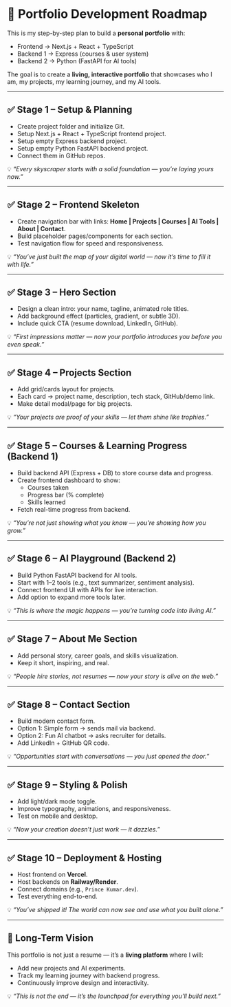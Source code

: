 # 🚀 Portfolio Development Roadmap

This is my step-by-step plan to build a **personal portfolio** with:
- Frontend → Next.js + React + TypeScript
- Backend 1 → Express (courses & user system)
- Backend 2 → Python (FastAPI for AI tools)

The goal is to create a **living, interactive portfolio** that showcases who I am, my projects, my learning journey, and my AI tools.

---

## ✅ Stage 1 – Setup & Planning
- Create project folder and initialize Git.
- Setup Next.js + React + TypeScript frontend project.
- Setup empty Express backend project.
- Setup empty Python FastAPI backend project.
- Connect them in GitHub repos.

💡 *“Every skyscraper starts with a solid foundation — you’re laying yours now.”*

---

## ✅ Stage 2 – Frontend Skeleton
- Create navigation bar with links: **Home | Projects | Courses | AI Tools | About | Contact**.
- Build placeholder pages/components for each section.
- Test navigation flow for speed and responsiveness.

💡 *“You’ve just built the map of your digital world — now it’s time to fill it with life.”*

---

## ✅ Stage 3 – Hero Section
- Design a clean intro: your name, tagline, animated role titles.
- Add background effect (particles, gradient, or subtle 3D).
- Include quick CTA (resume download, LinkedIn, GitHub).

💡 *“First impressions matter — now your portfolio introduces you before you even speak.”*

---

## ✅ Stage 4 – Projects Section
- Add grid/cards layout for projects.
- Each card → project name, description, tech stack, GitHub/demo link.
- Make detail modal/page for big projects.

💡 *“Your projects are proof of your skills — let them shine like trophies.”*

---

## ✅ Stage 5 – Courses & Learning Progress (Backend 1)
- Build backend API (Express + DB) to store course data and progress.
- Create frontend dashboard to show:
  - Courses taken
  - Progress bar (% complete)
  - Skills learned
- Fetch real-time progress from backend.

💡 *“You’re not just showing what you know — you’re showing how you grow.”*

---

## ✅ Stage 6 – AI Playground (Backend 2)
- Build Python FastAPI backend for AI tools.
- Start with 1–2 tools (e.g., text summarizer, sentiment analysis).
- Connect frontend UI with APIs for live interaction.
- Add option to expand more tools later.

💡 *“This is where the magic happens — you’re turning code into living AI.”*

---

## ✅ Stage 7 – About Me Section
- Add personal story, career goals, and skills visualization.
- Keep it short, inspiring, and real.

💡 *“People hire stories, not resumes — now your story is alive on the web.”*

---

## ✅ Stage 8 – Contact Section
- Build modern contact form.
- Option 1: Simple form → sends mail via backend.
- Option 2: Fun AI chatbot → asks recruiter for details.
- Add LinkedIn + GitHub QR code.

💡 *“Opportunities start with conversations — you just opened the door.”*

---

## ✅ Stage 9 – Styling & Polish
- Add light/dark mode toggle.
- Improve typography, animations, and responsiveness.
- Test on mobile and desktop.

💡 *“Now your creation doesn’t just work — it dazzles.”*

---

## ✅ Stage 10 – Deployment & Hosting
- Host frontend on **Vercel**.
- Host backends on **Railway/Render**.
- Connect domains (e.g., `Prince Kumar.dev`).
- Test everything end-to-end.

💡 *“You’ve shipped it! The world can now see and use what you built alone.”*

---

## 🔮 Long-Term Vision
This portfolio is not just a resume — it’s a **living platform** where I will:
- Add new projects and AI experiments.
- Track my learning journey with backend progress.
- Continuously improve design and interactivity.

💡 *“This is not the end — it’s the launchpad for everything you’ll build next.”*
